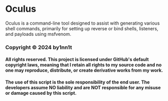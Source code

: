 # Oculus
Oculus is a command-line tool designed to assist with generating various shell commands, primarily for setting up reverse or bind shells, listeners, and payloads using msfvenom.

### Copyright © 2024 by1nn1t
#### All rights reserved. This project is licensed under GitHub's default copyright laws, meaning that I retain all rights to my source code and no one may reproduce, distribute, or create derivative works from my work.

#### The use of this script is the sole responsibility of the end user. The developers assume NO liability and are NOT responsible for any misuse or damage caused by this script.
